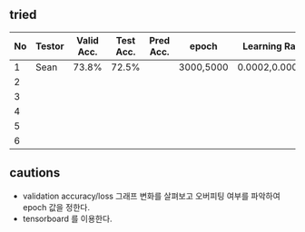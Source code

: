 ## tried
|  No | Testor| Valid Acc.|Test Acc.| Pred Acc.| epoch     | Learning Rate   | Batch | Optimizer       | Activation |win_stride|win_size| time_shift|sample_rate |back_vol.|back_freq.|dct_coef.|
|-----|-------|----------|----------|----------|-----------|-----------------|-------|-----------------|------------|----------|--------|-----------|-------------|--------|----------|---------|
|  1  | Sean  |  73.8%   |  72.5%   |          |3000,5000  | 0.0002,0.00005  | 100   | SDG             | Relu       | 10       |   30   | 100       |  16000      |  0.5   |  0.8     |   40    | 
|  2  |       |          |          |          |           |                 |       |                 |            |          |         |         |              |        |           |        |
|  3  |       |          |          |          |           |                 |       |                 |         |            |          |         |              |        |           |        |
|  4  |       |          |          |          |           |                 |       |                 |         |            |          |         |              |        |           |        |
|  5  |       |          |          |          |           |                 |       |                 |         |            |          |         |              |        |           |        |
|  6  |       |          |          |          |           |                 |       |                 |         |            |          |         |              |        |           |        |



## cautions
- validation accuracy/loss 그래프 변화를 살펴보고 오버피팅 여부를 파악하여 epoch 값을 정한다.
- tensorboard 를 이용한다.